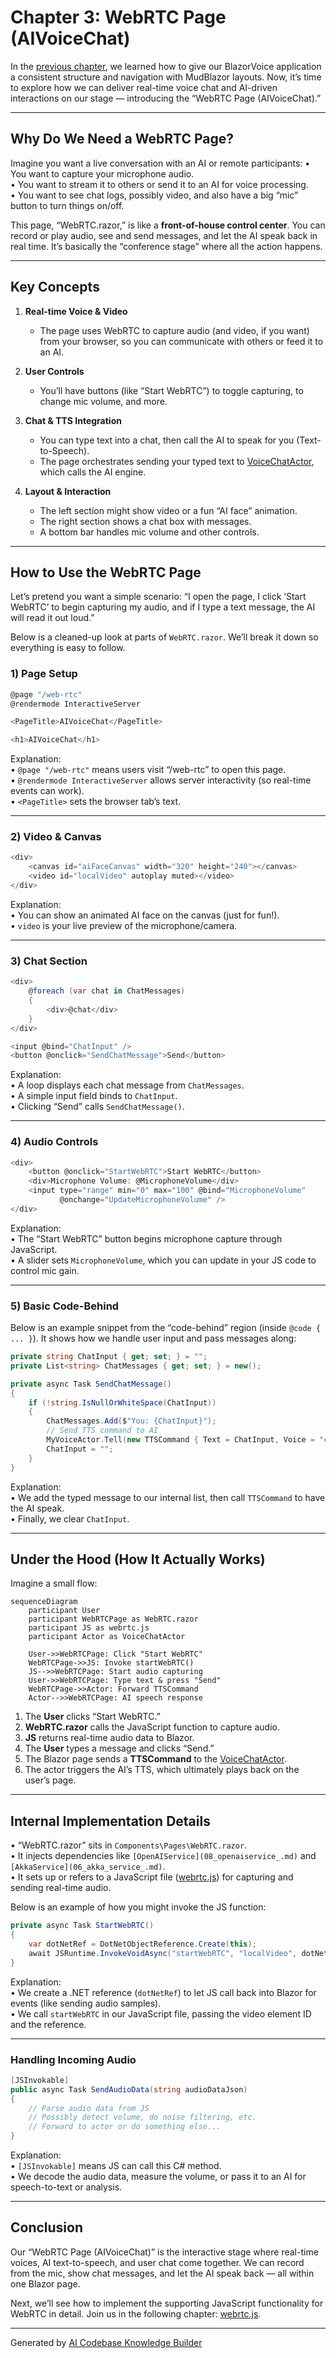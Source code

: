 # Chapter 3: WebRTC Page (AIVoiceChat)

In the [previous chapter](02_mudblazor_layout__mainlayout___mynavmenu__.md), we learned how to give our BlazorVoice application a consistent structure and navigation with MudBlazor layouts. Now, it’s time to explore how we can deliver real-time voice chat and AI-driven interactions on our stage — introducing the “WebRTC Page (AIVoiceChat).”

---

## Why Do We Need a WebRTC Page?

Imagine you want a live conversation with an AI or remote participants:
• You want to capture your microphone audio.  
• You want to stream it to others or send it to an AI for voice processing.  
• You want to see chat logs, possibly video, and also have a big “mic” button to turn things on/off.  

This page, “WebRTC.razor,” is like a **front-of-house control center**. You can record or play audio, see and send messages, and let the AI speak back in real time. It’s basically the “conference stage” where all the action happens.

---

## Key Concepts

1. **Real-time Voice & Video**  
   - The page uses WebRTC to capture audio (and video, if you want) from your browser, so you can communicate with others or feed it to an AI.

2. **User Controls**  
   - You’ll have buttons (like “Start WebRTC”) to toggle capturing, to change mic volume, and more.

3. **Chat & TTS Integration**  
   - You can type text into a chat, then call the AI to speak for you (Text-to-Speech).  
   - The page orchestrates sending your typed text to [VoiceChatActor](07_voicechatactor_.md), which calls the AI engine.

4. **Layout & Interaction**  
   - The left section might show video or a fun “AI face” animation.  
   - The right section shows a chat box with messages.  
   - A bottom bar handles mic volume and other controls.

---

## How to Use the WebRTC Page

Let’s pretend you want a simple scenario: “I open the page, I click ‘Start WebRTC’ to begin capturing my audio, and if I type a text message, the AI will read it out loud.”

Below is a cleaned-up look at parts of `WebRTC.razor`. We’ll break it down so everything is easy to follow.

### 1) Page Setup

```csharp
@page "/web-rtc"
@rendermode InteractiveServer

<PageTitle>AIVoiceChat</PageTitle>

<h1>AIVoiceChat</h1>
```
Explanation:  
• `@page "/web-rtc"` means users visit “/web-rtc” to open this page.  
• `@rendermode InteractiveServer` allows server interactivity (so real-time events can work).  
• `<PageTitle>` sets the browser tab’s text.

---

### 2) Video & Canvas

```csharp
<div>
    <canvas id="aiFaceCanvas" width="320" height="240"></canvas>
    <video id="localVideo" autoplay muted></video>
</div>
```
Explanation:  
• You can show an animated AI face on the canvas (just for fun!).  
• `video` is your live preview of the microphone/camera.

---

### 3) Chat Section

```csharp
<div>
    @foreach (var chat in ChatMessages)
    {
        <div>@chat</div>
    }
</div>

<input @bind="ChatInput" />
<button @onclick="SendChatMessage">Send</button>
```
Explanation:  
• A loop displays each chat message from `ChatMessages`.  
• A simple input field binds to `ChatInput`.  
• Clicking “Send” calls `SendChatMessage()`.

---

### 4) Audio Controls

```csharp
<div>
    <button @onclick="StartWebRTC">Start WebRTC</button>
    <div>Microphone Volume: @MicrophoneVolume</div>
    <input type="range" min="0" max="100" @bind="MicrophoneVolume" 
           @onchange="UpdateMicrophoneVolume" />
</div>
```
Explanation:  
• The “Start WebRTC” button begins microphone capture through JavaScript.  
• A slider sets `MicrophoneVolume`, which you can update in your JS code to control mic gain.

---

### 5) Basic Code-Behind

Below is an example snippet from the “code-behind” region (inside `@code { ... }`). It shows how we handle user input and pass messages along:

```csharp
private string ChatInput { get; set; } = "";
private List<string> ChatMessages { get; set; } = new();

private async Task SendChatMessage()
{
    if (!string.IsNullOrWhiteSpace(ChatInput))
    {
        ChatMessages.Add($"You: {ChatInput}");
        // Send TTS command to AI
        MyVoiceActor.Tell(new TTSCommand { Text = ChatInput, Voice = "coral" });
        ChatInput = "";
    }
}
```
Explanation:  
• We add the typed message to our internal list, then call `TTSCommand` to have the AI speak.  
• Finally, we clear `ChatInput`.

---

## Under the Hood (How It Actually Works)

Imagine a small flow:

```mermaid
sequenceDiagram
    participant User
    participant WebRTCPage as WebRTC.razor
    participant JS as webrtc.js
    participant Actor as VoiceChatActor

    User->>WebRTCPage: Click "Start WebRTC"
    WebRTCPage->>JS: Invoke startWebRTC()
    JS-->>WebRTCPage: Start audio capturing
    User->>WebRTCPage: Type text & press "Send"
    WebRTCPage->>Actor: Forward TTSCommand
    Actor-->>WebRTCPage: AI speech response
```

1. The **User** clicks “Start WebRTC.”  
2. **WebRTC.razor** calls the JavaScript function to capture audio.  
3. **JS** returns real-time audio data to Blazor.  
4. The **User** types a message and clicks “Send.”  
5. The Blazor page sends a **TTSCommand** to the [VoiceChatActor](07_voicechatactor_.md).  
6. The actor triggers the AI’s TTS, which ultimately plays back on the user’s page.

---

## Internal Implementation Details

• “WebRTC.razor” sits in `Components\Pages\WebRTC.razor`.  
• It injects dependencies like `[OpenAIService](08_openaiservice_.md)` and `[AkkaService](06_akka_service_.md)`.  
• It sets up or refers to a JavaScript file ([webrtc.js](04_webrtc_js_.md)) for capturing and sending real-time audio.  

Below is an example of how you might invoke the JS function:

```csharp
private async Task StartWebRTC()
{
    var dotNetRef = DotNetObjectReference.Create(this);
    await JSRuntime.InvokeVoidAsync("startWebRTC", "localVideo", dotNetRef);
}
```
Explanation:  
• We create a .NET reference (`dotNetRef`) to let JS call back into Blazor for events (like sending audio samples).  
• We call `startWebRTC` in our JavaScript file, passing the video element ID and the reference.

---

### Handling Incoming Audio

```csharp
[JSInvokable]
public async Task SendAudioData(string audioDataJson)
{
    // Parse audio data from JS
    // Possibly detect volume, do noise filtering, etc.
    // Forward to actor or do something else...
}
```
Explanation:  
• `[JSInvokable]` means JS can call this C# method.  
• We decode the audio data, measure the volume, or pass it to an AI for speech-to-text or analysis.

---

## Conclusion

Our “WebRTC Page (AIVoiceChat)” is the interactive stage where real-time voices, AI text-to-speech, and user chat come together. We can record from the mic, show chat messages, and let the AI speak back — all within one Blazor page.

Next, we’ll see how to implement the supporting JavaScript functionality for WebRTC in detail. Join us in the following chapter: [webrtc.js](04_webrtc_js_.md).

---

Generated by [AI Codebase Knowledge Builder](https://github.com/The-Pocket/Tutorial-Codebase-Knowledge)